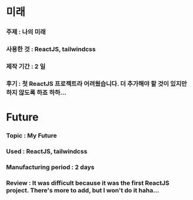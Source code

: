 # 미래

### 주제 : 나의 미래

### 사용한 것 : ReactJS, tailwindcss

### 제작 기간 : 2 일

### 후기 : 첫 ReactJS 프로젝트라 어려웠습니다. 더 추가해야 할 것이 있지만 하지 않도록 하죠 하하...

#

# Future

### Topic : My Future

### Used : ReactJS, tailwindcss

### Manufacturing period : 2 days

### Review : It was difficult because it was the first ReactJS project. There's more to add, but I won't do it haha...

#

